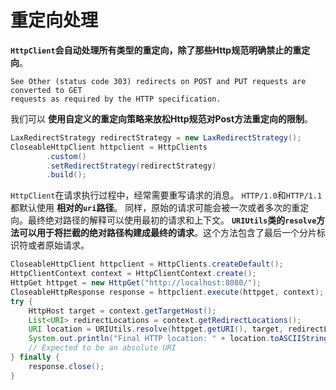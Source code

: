 重定向处理
=========================================================
**`HttpClient`会自动处理所有类型的重定向，除了那些Http规范明确禁止的重定向**。
```
See Other (status code 303) redirects on POST and PUT requests are converted to GET
requests as required by the HTTP specification.
```
我们可以 **使用自定义的重定向策略来放松Http规范对Post方法重定向的限制**。
```java
LaxRedirectStrategy redirectStrategy = new LaxRedirectStrategy();
CloseableHttpClient httpclient = HttpClients
        .custom()  
        .setRedirectStrategy(redirectStrategy)  
        .build();
```
`HttpClient`在请求执行过程中，经常需要重写请求的消息。 `HTTP/1.0`和`HTTP/1.1`都默认使用 **相对的`uri`路径**。
同样，原始的请求可能会被一次或者多次的重定向。最终绝对路径的解释可以使用最初的请求和上下文。
**`URIUtils`类的`resolve`方法可以用于将拦截的绝对路径构建成最终的请求**。这个方法包含了最后一个分片标识符或者原始请求。
```java
CloseableHttpClient httpclient = HttpClients.createDefault();  
HttpClientContext context = HttpClientContext.create();  
HttpGet httpget = new HttpGet("http://localhost:8080/");  
CloseableHttpResponse response = httpclient.execute(httpget, context);  
try {
    HttpHost target = context.getTargetHost();  
    List<URI> redirectLocations = context.getRedirectLocations();  
    URI location = URIUtils.resolve(httpget.getURI(), target, redirectLocations);  
    System.out.println("Final HTTP location: " + location.toASCIIString());  
    // Expected to be an absolute URI  
} finally {  
    response.close();  
}
```

